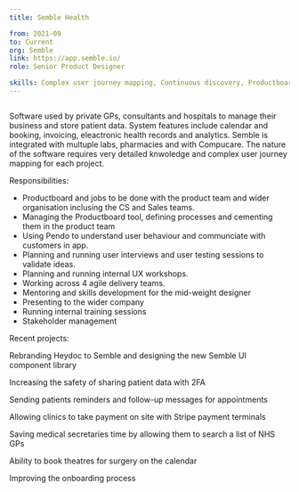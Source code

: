 ```yaml
---
title: Semble Health 

from: 2021-09
to: Current
org: Semble
link: https://app.semble.io/  
role: Senior Product Designer

skills: Complex user journey mapping, Continuous discovery, Productboard and Pendo champion, Management, Software design, Agile development, Accessibility, Design Systems
---
```

<img src="Semble-logo.png" class="cvlogo" alt=''></img>

<div>
Software used by private GPs, consultants and hospitals to manage their business and store patient data. System features include calendar and booking, invoicing, eleactronic health records and analytics. Semble is integrated with multuple labs, pharmacies and with Compucare. The nature of the software requires very detailed knwoledge and complex user journey mapping for each project. 

Responsibilities:
- Productboard and jobs to be done with the product team and wider organisation inclusing the CS and Sales teams. 
- Managing the Productboard tool, defining processes and cementing them in the product team
- Using Pendo to understand user behaviour and communciate with customers in app. 
- Planning and running user interviews and user testing sessions to validate ideas. 
- Planning and running internal UX workshops. 
- Working across 4 agile delivery teams.
- Mentoring and skills development for the mid-weight designer
- Presenting to the wider company 
- Running internal training sessions 
- Stakeholder management 

Recent projects:

Rebranding Heydoc to Semble and designing the new Semble UI component library

Increasing the safety of sharing patient data with 2FA

Sending patients reminders and follow-up messages for appointments

Allowing clinics to take payment on site with Stripe payment terminals 

Saving medical secretaries time by allowing them to search a list of NHS GPs

Ability to book theatres for surgery on the calendar 

Improving the onboarding process
</div>